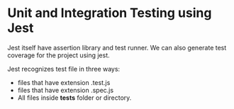 # Unit and Integration Testing using Jest

Jest itself have assertion library and test runner.
We can also generate test coverage for the project using jest.


Jest recognizes test file in three ways:
- files that have extension .test.js
- files that have extension .spec.js
- All files inside __tests__ folder or directory.